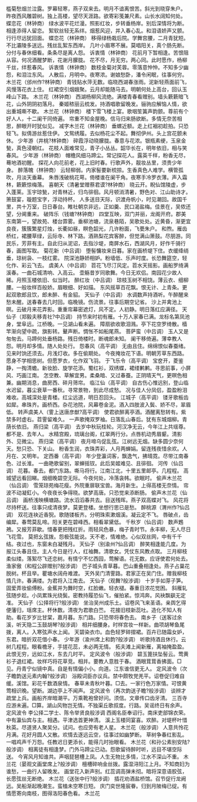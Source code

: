 <!-- { "loadSidebar": true } -->
槛菊愁烟兰泣露。罗幕轻寒，燕子双来去。明月不谙离恨苦。斜光到晓穿朱户。 
昨夜西风雕碧树。独上高楼，望尽天涯路。欲寄彩笺兼尺素。山长水阔知何处。 
蝶恋花（林钟商）
绿水波平花烂漫。照影红妆，步转垂杨岸。别后深情将为断。相逢添得人留恋。 
絮软丝轻无系绊。烟惹风迎，并入春心乱。和泪语娇声又颤。行行尽远犹回面。 
蝶恋花（林钟商）
移得绿杨栽后院。学舞宫腰，二月青犹短。不比灞陵多送远。残丝乱絮东西岸。 
几叶小眉寒不展。莫唱阳关，真个肠先断。分付与春休细看。条条尽是离人怨。 
诉衷情（林钟商）
花前月下暂相逢。苦恨阻从容。何况酒醒梦断，花谢月朦胧。 
花不尽，月无穷。两心同。此时愿作，杨柳千丝，绊惹春风。 
诉衷情（林钟商）
数枝金菊对芙蓉。零落意忡忡。不知多少幽怨，和泪泣东风。 
人散后，月明中。夜寒浓。谢娘愁卧，潘令闲眠，往事何穷。 
木兰花（邠州作?林钟商）
青钱贴水萍无数。临晓西湖春涨雨。泥新轻燕面前飞，风慢落花衣上住。 
红裙空引烟娥聚。云月却能随马去。明朝何处上高台，回认玉峰山下路。 
木兰花（林钟商）
西湖杨柳风流绝。满楼青春看赠别。墙头簌簌暗飞花，山外阴阴初落月。 
秦姬秾丽云梳发。持酒唱歌留晚发。骊驹应解恼人情，欲出重城嘶不歇。 
木兰花（林钟商）
楼下雪飞楼上宴。歌咽笙簧声韵颤。尊前有个好人人，十二阑干同倚遍。 
帘重不知金屋晚。信马归来肠欲断。多情无奈苦相思，醉眼开时犹似见。 
减字木兰花（林钟商）
垂螺近额。走上红裀初趁拍。只恐轻飞。拟倩游丝惹住伊。 
文鸳绣履。去似杨花尘不起。舞彻伊州。头上宫花颤未休。 
少年游（井桃?林钟商）
碎霞浮动晓朦胧。春意与花浓。银瓶素绠，玉泉金甃，真色浸朝红。 
花枝人面难常见，青子小丛丛。韶华长在，明年依旧，相与笑春风。 
少年游（林钟商）
帽檐风细马蹄尘。常记探花人。露英千样，粉香无尽，蓦地酒初醒。 
探花人向花前老，花上旧时春。行歌声外，靓妆丛里，须贵少年身。 
醉落魄（林钟商）
云轻柳弱。内家髻要新梳掠。生香真色人难学。横管孤吹，月淡天垂幕。 
朱唇浅破桃花萼。倚楼谁在阑干角。夜寒手冷罗衣薄。声入霜林，簌簌惊梅落。 
喜朝天（清暑堂赠蔡君谟?林钟商）
晓云开。睨仙馆陵虚，步入蓬莱。玉宇琼甃，对青林近，归鸟徘徊。风月顿消清暑，野色对、江山助诗才。箫鼓宴，璇题宝字，浮动持杯。 
人多送目天际，识渡舟帆小，时见潮回。故国千里，共十万室，日日春台。睢社朝京非远，正如羹、民口渴盐梅。佳景在，吴侬还望，分阃重来。 
破阵乐（钱塘?林钟商）
四堂互映，双门并丽，龙阁开府。郡美东南第一，望故苑、楼台霏雾。垂柳池塘，流泉巷陌，吴歌处处。近黄昏，渐更宜良夜，簇簇繁星灯烛，长衢如昼，瞑色韶光，几许粉面，飞甍朱户。 
和煦。雁齿桥红，裙腰草绿，云际寺、林下路。酒熟梨花宾客醉，但觉满山箫鼓。尽朋游。同民乐，芳菲有主。自此归从泥诏，去指沙堤，南屏水石，西湖风月，好作千骑行春，画图写取。 
菊花新（中吕调）
堕髻慵妆来日暮。家在画桥堤下住。衣缓绛绡垂，琼树袅、一枝红雾。 
院深池静娇相妒。粉墙低、乐声时度。长恐舞筵空，轻化作、彩云飞去。 
虞美人（中吕调）
苕花飞尽汀风定。苕水天摇影。画船罗绮满溪春。一曲石城清响、入高云。 
壶觞昔岁同歌舞。今日无欢侣。南园花少故人稀。月照玉楼依旧、似当时。 
醉红妆（中吕调）
琼枝玉树不相饶。薄云衣、细柳腰。一般妆样百般娇。眉眼细、好如描。 
东风摇草百花飘。恨无计、上青条。更起双歌郎且饮，郎未醉、有金貂。 
天仙子（中吕调）
水调数声持酒听。午醉醒来愁未醒。送春春去几时回。临晚镜。伤流景。往事后期空记省。 
沙上并禽池上暝。云破月来花弄影。重重帘幕密遮灯，风不定。人初静。明日落红应满径。 
天仙子（郑毅夫移青社?中吕调）
持节来时初有雁。十万人家春已满。龙标名第凤池身，堂阜远。江桥晚。一见湖山看未遍。 
障扇欲收歌泪溅。亭下花空罗绮散。樯竿渐向望中疏，旗影转。鼙声断。惆怅不如船尾燕。 
菩萨蛮（中吕调）
玉人又是匆匆去。马蹄何处垂杨路。残日倚楼时。断魂郎未知。 
阑干移倚遍。薄幸教人怨。明月却多情。随人处处行。 
怨春风（高平调）
无由且住。绵绵恨似春蚕绪。见来时饷还须去。月浅灯收。多在偷期处。 
今夜掩妆花下语。明朝芳草东西路。愿身不学相思树。但愿罗衣，化作双飞羽。 
于飞乐令（高平调）
宝奁开，菱鉴静，一掏清蟾。新妆脸、旋学花添。蜀红衫，双绣蝶，裙缕鹣鹣。寻思前事，小屏风、巧画江南。 
怎空教、草解宜男。柔桑暗、又过春蚕。正阴晴天气，更暝色相兼。幽期消息，曲房西、碎月筛帘。 
临江仙（高平调）
自古伤心惟远别，登山临水迟留。暮尘衰草一番秋。寻常景物，到此尽成愁。 
况与佳人分凤侣，盈盈粉泪难收。高城深处是青楼。红尘远道，明日忍回头。 
江城子（高平调）
镂牙歌板齿如犀。串珠齐。画桥西。杂花池院，风幕卷金泥。酒入四肢波入鬓、娇不尽，翠眉低。 
转声虞美人（霅上送唐彦猷?高平调）
使君欲醉离亭酒。酒醒离愁转有。紫禁多时虚右。苕霅留难久。 
一声歌掩双罗袖。日落乱山春后。犹有东城烟柳。青荫长依旧。 
燕归梁（高平调）
去岁中秋玩桂轮。河汉净无云，今年江上共瑶尊。都不是、去年人。 
水精宫殿，琉璃台阁，红翠两行分。点唇机动秀眉颦。清影外、见微尘。 
燕归梁（高平调）
夜月啼乌促乱弦。江树远无烟。缺多圆少奈何天。愁只恐、下关山。 
粉香生润，衣珠弄彩，人月两蝉娟。留连残夜惜余欢。人月在、又明年。 
定西番（高平调）
年少登瀛词客，飘逸气，拂晴霓。尽带江南春色、过长淮。 
一曲艳歌留别，翠蝉摇钗。此后吴姬难见、且徘徊。 
河传（仙吕调）
花暮。春去。都门东路。嘶马将行。江南江北，十里五里邮亭。几程程。 
高城望远看回睇。烟细晚碧空无际。今夜何处，冷落衾帏。欲眠时。 
偷声木兰花（仙吕调）
雪笼琼苑梅花瘦。外院重扉联宝兽。海月新生。上得高楼无奈情。 
帘波不动凝釭小。今夜夜长争得晓。欲梦高唐。只恐觉来添断肠。 
偷声木兰花（仙吕调）
画桥浅映横塘路。流水滔滔春共去。目送残晖。燕子双高蝶对飞。 
风花将尽持杯送。往事只成清夜梦。莫更登楼。坐想行思已是愁。 
醉桃源（渭州作?仙吕调）
双花连袂近香猊。歌随镂板齐。分明珠索漱烟溪。凝云定不飞。 
唇破点，齿编犀。春莺莫乱啼。阳关更在碧峰西。相看翠黛低。 
千秋岁（仙吕调）
数声鶗鴂。又报芳菲歇。惜春更把残红折。雨轻风色暴，梅子青时节。永丰柳，无人尽日飞花雪。 
莫把幺弦拨。怨极弦能说。天不老，情难绝。心似双丝网，中有千千结。夜过也，东窗未白凝残月。 
天仙子（别渝州?仙吕调）
醉笑相逢能几度。为报江头春且住。主人今日是行人，红袖舞。清歌女。凭仗东风教点取。 
三月柳枝柔似缕。落絮尽飞还恋树。有情宁不忆西园，莺解语。花无数。应讶使君何处去。 
渔家傲（和程公辟赠别?般涉调）
巴子城头青草暮。巴山重叠相逢处。燕子占巢花脱树。杯且举。瞿塘水阔舟难渡。 
天外吴门清霅路。君家正在吴门住。赠我柳枝情几许。春满缕。为君将入江南去。 
天仙子（观舞?般涉调）
十岁手如芽子笋。固爱弄妆偷傅粉。金蕉并为舞时空，红脸嫩。轻衣褪。春重日浓花觉困。 
斜雁轧弦随步趁。小凤累珠光绕鬓。密教持履恐仙飞，催拍紧。惊鸿奔。风袂飘飖无定准。 
天仙子（公择将行?般涉调）
坐治吴州成乐土。诏卷风飞来圣语。亲舆乞得便藩归，瑶席主。杯休数。清夜为君歌白苎。 
花接旧枝新蕊吐。造化不知人有助。看花岁岁比甘棠，嘉月暮。东门路。只恐带将春色去。 
南乡子（送客过余溪，听天隐二玉鼓胡琴?般涉调）
相并细腰身。时样宫妆一样新。曲项胡琴鱼尾拨，离人。入寒弦声水上闻。 
天碧染衣巾。血色轻罗碎摺裙。百卉已随霜女妒，东君。暗折双花借小春。 
少年游（渝州席上和韵?般涉调）
听歌持酒且休行。云树几程程。眼看檐牙，手搓花蕊，未必两无情。 
拓夫滩上闻新雁，离袖掩盈盈。此恨无穷，远如江水，东去几时平。 
定风波令（般涉调）
碧玉篦扶坠髻云。莺黄衫子退红裙。妆样巧将花草竞。相并。要教人意胜于春。 
酒眼茸茸香拂面。□见。丹青宁似镜中真。自是有情偏小小。向道。江东谁信更无人。 
定风波令（次子瞻韵送元素内翰?般涉调）
浴殿词臣亦议兵。禁中颇牧党羌平。诏卷促归难自缓。溪馆。彩花千数酒泉情。 
春草未青秋叶暮。□去。一家行色万家情。可恨黄莺相识晚。望断。湖边亭上不闻声。 
定风波令（再次韵送子瞻?般涉调）
谈辨才疏堂上兵。画船齐岸暗潮平。万乘靴袍曾好问。须信。文章传口齿牙清。 
三百寺应游未遍。□算。湖山风物岂无情。不独渠丘歌叔度。行路。吴谣终日有余声。 
定风波令
李公择二学士、陈令举贤良般涉调 
西阁名臣奉诏行。南床吏部锦衣荣。中有瀛仙宾与主。相遇。平津选首更神清。 
溪上玉楼同宴喜。欢醉。对堤杯叶惜秋英。尽道贤人聚吴分。试问。也应旁有老人星。 
木兰花（般涉调）
人意共怜花月满。花好月圆人又散。欢情去逐远云空，往事过如幽梦断。 
草树争春红影乱。一唱鸡声千万怨。任教迟日更添长，能得几时抬眼看。 
木兰花（和孙公素别安陆?般涉调）
相离徒有相逢梦。门外马蹄尘已动。怨歌留待醉时听，远目不堪空际送。 
今宵风月知谁共。声咽琵琶槽上凤。人生无物比多情，江水不深山不重。 
木兰花（晏观文画堂席上?般涉调）
檀槽碎响金丝拨。露湿浔阳江上月。不知商妇为谁愁，一曲行人留晚发。 
画堂花入新声别。红蕊调高弹未彻。暗将深意语胶弦，长愿弦丝无断绝。 
木兰花（送张中行?般涉调）
插花劝酒盐桥馆。召节促行龙阙远。吴船渐起晚潮生。蛮榼未空寒日短。 
庆门奕世隆宸眷。归到月陂梅已绽。有情愿寄向南枝，图得洛阳春色看。 
木兰花
